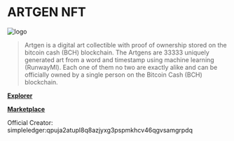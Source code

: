 

# ARTGEN NFT


![logo](https://ipfs.io/ipfs/QmTyg9TvyXwu6GPerAsKg2c2P9QHjFpL55YMwZtd8vd132)


> Artgen is a digital art collectible with proof of ownership stored on the bitcoin cash (BCH) blockchain. The Artgens are 33333 uniquely generated art from a word and timestamp using machine learning (RunwayMl). Each one of them no two are exactly alike and can be officially owned by a single person on the Bitcoin Cash (BCH) blockchain.


**[Explorer](https://simpleledger.info/#token/a2c6698dfba076318ebaa253b1147f115f8a0c90bd248839d4e351e95a467609)**

**[Marketplace](https://www.juungle.net/)**

Official Creator: simpleledger:qpuja2atupl8q8azjyxg3pspmkhcv46qgvsamgrpdq
